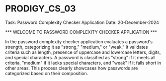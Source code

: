 # PRODIGY_CS_03 #
Task: Password Complexity Checker Application Date: 20-December-2024

*** WELCOME TO PASSWORD COMPLEXITY CHECKER APPLICATION ***

In the password complexity checker application evaluates a password's strength, categorizing it as "strong," "medium," or "weak." It validates criteria such as length, presence of uppercase and lowercase letters, digits, and special characters. A password is classified as "strong" if it meets all criteria, "medium" if it lacks special characters, and "weak" if it falls short in other areas. This process clearly showcases how passwords are categorized based on their composition.
